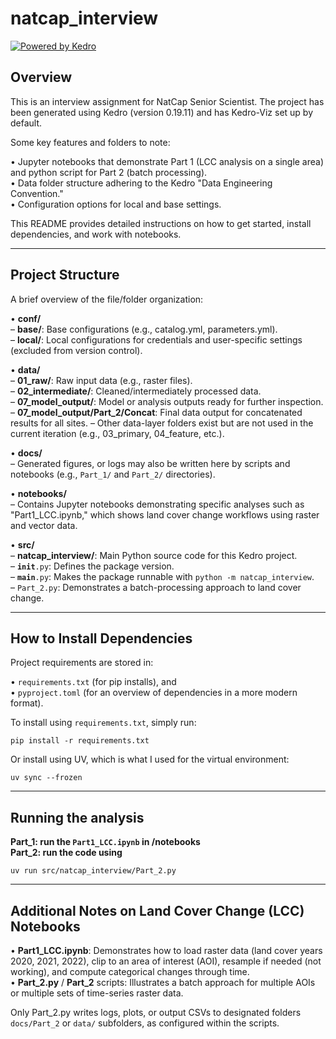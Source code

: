 # natcap_interview

[![Powered by Kedro](https://img.shields.io/badge/powered_by-kedro-ffc900?logo=kedro)](https://kedro.org)

## Overview

This is an interview assignment for NatCap Senior Scientist. The project has been generated using Kedro (version 0.19.11) and has Kedro-Viz set up by default.

Some key features and folders to note:

• Jupyter notebooks that demonstrate Part 1 (LCC analysis on a single area) and python script for Part 2 (batch processing).  
• Data folder structure adhering to the Kedro "Data Engineering Convention."  
• Configuration options for local and base settings.  

This README provides detailed instructions on how to get started, install dependencies, and work with notebooks.

---

## Project Structure

A brief overview of the file/folder organization:

• <strong>conf/</strong>  
  – <strong>base/</strong>: Base configurations (e.g., catalog.yml, parameters.yml).  
  – <strong>local/</strong>: Local configurations for credentials and user-specific settings (excluded from version control).  

• <strong>data/</strong>  
  – <strong>01_raw/</strong>: Raw input data (e.g., raster files).  
  – <strong>02_intermediate/</strong>: Cleaned/intermediately processed data.  
  – <strong>07_model_output/</strong>: Model or analysis outputs ready for further inspection.  
  – <strong>07_model_output/Part_2/Concat</strong>: Final data output for concatenated results for all sites.
  – Other data-layer folders exist but are not used in the current iteration (e.g., 03_primary, 04_feature, etc.).  

• <strong>docs/</strong>  
  – Generated figures, or logs may also be written here by scripts and notebooks (e.g., <code>Part_1/</code> and <code>Part_2/</code> directories).  

• <strong>notebooks/</strong>  
  – Contains Jupyter notebooks demonstrating specific analyses such as "Part1_LCC.ipynb," which shows land cover change workflows using raster and vector data.  

• <strong>src/</strong>  
  – <strong>natcap_interview/</strong>: Main Python source code for this Kedro project.  
    – <code>__init__.py</code>: Defines the package version.  
    – <code>__main__.py</code>: Makes the package runnable with <code>python -m natcap_interview</code>.  
    – <code>Part_2.py</code>: Demonstrates a batch-processing approach to land cover change.  

---

## How to Install Dependencies

Project requirements are stored in:

• <code>requirements.txt</code> (for pip installs), and  
• <code>pyproject.toml</code> (for an overview of dependencies in a more modern format).

To install using <code>requirements.txt</code>, simply run:

```
pip install -r requirements.txt
```

Or install using UV, which is what I used for the virtual environment:

```
uv sync --frozen
```

---
## Running the analysis
**Part_1: run the <code>Part1_LCC.ipynb</code> in /notebooks**\
**Part_2: run the code using**

```
uv run src/natcap_interview/Part_2.py
```

---

## Additional Notes on Land Cover Change (LCC) Notebooks

• <strong>Part1_LCC.ipynb</strong>: Demonstrates how to load raster data (land cover years 2020, 2021, 2022), clip to an area of interest (AOI), resample if needed (not working), and compute categorical changes through time.  
• <strong>Part_2.py</strong> / <strong>Part_2</strong> scripts: Illustrates a batch approach for multiple AOIs or multiple sets of time-series raster data.

Only Part_2.py writes logs, plots, or output CSVs to designated folders <code>docs/Part_2</code> or <code>data/</code> subfolders, as configured within the scripts.
